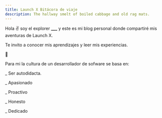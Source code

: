 ```yaml
---
title: Launch X Bitácora de viaje
description: The hallway smelt of boiled cabbage and old rag mats.
---
```


Hola ✌️  soy el explorer **___** y este es mi blog personal donde compartiré mis aventuras de Launch X.

Te invito a conocer mis aprendizajes y leer mis experiencias.

🚀

Para mi la cultura de un desarrollador de sofware se basa en:
 
_ Ser autodidacta.

_ Apasionado

_ Proactivo

_ Honesto

_ Dedicado



